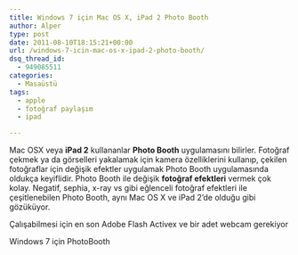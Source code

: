 ```yaml
---
title: Windows 7 için Mac OS X, iPad 2 Photo Booth
author: Alper
type: post
date: 2011-08-10T18:15:21+00:00
url: /windows-7-icin-mac-os-x-ipad-2-photo-booth/
dsq_thread_id:
  - 949085511
categories:
  - Masaüstü
tags:
  - apple
  - fotoğraf paylaşım
  - ipad

---
```

Mac OSX veya **iPad 2** kullananlar **Photo Booth** uygulamasını bilirler. Fotoğraf çekmek ya da görselleri yakalamak için kamera özelliklerini kullanıp, çekilen fotoğraflar için değişik efektler uygulamak Photo Booth uygulamasında oldukça keyiflidir. Photo Booth ile değişik **fotoğraf efektleri** vermek çok kolay. Negatif, sephia, x-ray vs gibi eğlenceli fotoğraf efektleri ile çeşitlenebilen Photo Booth, aynı Mac OS X ve iPad 2&#8217;de olduğu gibi gözüküyor.

Çalışabilmesi için en son Adobe Flash Activex ve bir adet webcam gerekiyor

Windows 7 için PhotoBooth